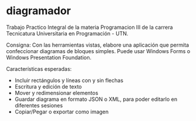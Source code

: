 # diagramador
Trabajo Practico Integral de la materia Programacion III de la carrera Tecnicatura Universitaria en Programación - UTN. 

Consigna: Con las herramientas vistas, elabore una aplicación que permita confeccionar diagramas de bloques simples. Puede usar Windows Forms o Windows Presentation Foundation.

 Características esperadas:

* Incluir rectángulos y líneas con y sin flechas
* Escritura y edición de texto
* Mover y redimensionar elementos
* Guardar diagrama en formato JSON o XML, para poder editarlo en diferentes sesiones
* Copiar/Pegar o exportar como imagen
